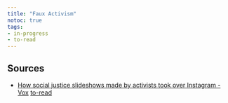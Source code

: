 ```yaml
---
title: "Faux Activism"
notoc: true
tags:
- in-progress
- to-read
---
```


## Sources
- [How social justice slideshows made by activists took over Instagram - Vox](https://www.vox.com/the-goods/21359098/social-justice-slideshows-instagram-activism) [to-read](moc/to-read.md)